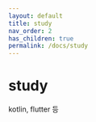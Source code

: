 ```yaml
---
layout: default
title: study
nav_order: 2
has_children: true
permalink: /docs/study
---
```


# study

kotlin, flutter 등
